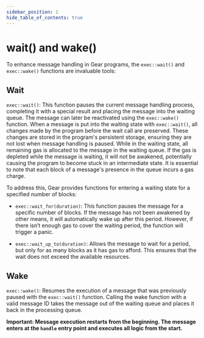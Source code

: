 ```yaml
---
sidebar_position: 1
hide_table_of_contents: true
---
```


# wait() and wake()

To enhance message handling in Gear programs, the `exec::wait()` and `exec::wake()` functions are invaluable tools:

## Wait

`exec::wait()`: This function pauses the current message handling process, completing it with a special result and placing the message into the waiting queue. The message can later be reactivated using the `exec::wake()` function. When a message is put into the waiting state with `exec::wait()`, all changes made by the program before the wait call are preserved. These changes are stored in the program's persistent storage, ensuring they are not lost when message handling is paused. While in the waiting state, all remaining gas is allocated to the message in the waiting queue. If the gas is depleted while the message is waiting, it will not be awakened, potentially causing the program to become stuck in an intermediate state. It is essential to note that each block of a message's presence in the queue incurs a gas charge.

To address this, Gear provides functions for entering a waiting state for a specified number of blocks:

- `exec::wait_for(duration)`: This function pauses the message for a specific number of blocks. If the message has not been awakened by other means, it will automatically wake up after this period. However, if there isn’t enough gas to cover the waiting period, the function will trigger a panic.

- `exec::wait_up_to(duration)`: Allows the message to wait for a period, but only for as many blocks as it has gas to afford. This ensures that the wait does not exceed the available resources.

## Wake
`exec::wake()`: Resumes the execution of a message that was previously paused with the `exec::wait()` function. Calling the wake function with a valid message ID takes the message out of the waiting queue and places it back in the processing queue.

**Important: Message execution restarts from the beginning. The message enters at the `handle` entry point and executes all logic from the start.**